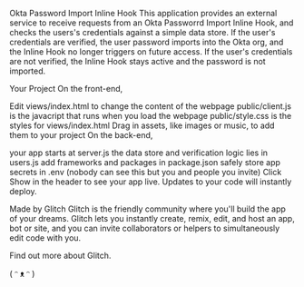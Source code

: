 Okta Password Import Inline Hook
This application provides an external service to receive requests from an Okta Passworrd Import Inline Hook, and checks the users's credentials against a simple data store. If the user's credentials are verified, the user password imports into the Okta org, and the Inline Hook no longer triggers on future access. If the user's credentials are not verified, the Inline Hook stays active and the password is not imported.

Your Project
On the front-end,

Edit views/index.html to change the content of the webpage
public/client.js is the javacript that runs when you load the webpage
public/style.css is the styles for views/index.html
Drag in assets, like images or music, to add them to your project
On the back-end,

your app starts at server.js
the data store and verification logic lies in users.js
add frameworks and packages in package.json
safely store app secrets in .env (nobody can see this but you and people you invite)
Click Show in the header to see your app live. Updates to your code will instantly deploy.

Made by Glitch
Glitch is the friendly community where you'll build the app of your dreams. Glitch lets you instantly create, remix, edit, and host an app, bot or site, and you can invite collaborators or helpers to simultaneously edit code with you.

Find out more about Glitch.

( ᵔ ᴥ ᵔ )